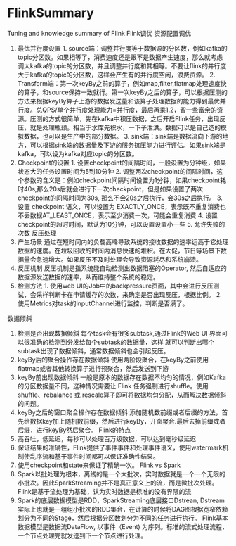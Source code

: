 # FlinkSummary
Tuning and knowledge summary of Flink
Flink调优
资源配置调优
  1. 最优并行度设置
    1. source端：调整并行度等于数据源的分区数，例如kafka的topic分区数。如果相等了，消费速度还是跟不是数据产生速度，那么就考虑调大kafka的topic的分区数，并且调整并行度和其相等。不要让flink的并行度大于kafka的topic的分区数，这样会产生有的并行度空闲，浪费资源。
    2. Transform端：第一次keyBy之前的算子，例如map,filter,flatmap处理速度快的算子，和source保持一致就行。第一次keyBy之后的算子，可以根据压测的方法来根据keyBy算子上游的数据发送量和该算子处理数据的能力得到最优并行度。总QPS/单个并行度处理能力=并行度，最后再乘1.2，留一些富余的资源。压测的方式很简单，先在kafka中积压数据，之后开启Flink任务，出现反压，就是处理瓶颈。相当于水库先积水，一下子泄洪。数据可以是自己造的模拟数据，也可以是生产中的部分数据。
    3. sink端：sink端是数据流向下游的地方，可以根据sink端的数据量及下游的服务抗压能力进行评估。如果sink端是kafka，可以设为kafka对应topic的分区数。
  2. Checkpoint的设置
    1. 设置checkpoint的间隔时间，一般设置为分钟级，如果状态大的任务设置时间为5到10分钟
    2. 调整两次checkpoint的间隔时间，这个参数的含义是：例如checkpoint间隔时间设置为1分钟，如果checkpoint耗时40s,那么20s后就会进行下一次checkpoint，但是如果设置了两次checkpoint的间隔时间为30s, 那么不会20s之后执行，会30s之后执行。
    3. 设置 checkpoint 语义，可以设置为 EXACTLY_ONCE，表示既不重复消费也不丢数据AT_LEAST_ONCE，表示至少消费一次，可能会重复消费
    4. 设置checkpoint的超时时间，默认为10分钟，可以设置设置小一些
    5. 允许失败的次数
反压处理
  1. 产生场景
    通过在短时间内的负载高峰导致系统的接收数据的速率远高于它处理数据的速度。在垃圾回收的时间内消息快速的堆积。在大促，节日等场景下数据量会急速增大。如果反压不及时处理会导致资源耗尽和系统崩溃。
  2. 反压机制
  反压机制是指系统能自动检测出数据阻塞的Operator, 然后自适应的数据源发送数据的速率，从而维持整个系统的稳定。
  3. 检测方法
    1. 使用web UI的Job中的backpressure页面，其中会进行反压测试，会采样判断卡在申请缓存的次数，来确定是否出现反压，根据比例。
    2. 使用Metrics对task的inputChannel进行监控，判断是否满了。
  
  数据倾斜
  1. 检测是否出现数据倾斜
  每个task会有很多subtask,通过Flink的Web UI 界面可以很准确的检测到分发给每个subtask的数据量，这样          就可以判断出哪个subtask出现了数据倾斜，通常数据倾斜也会引起反压。
  2. keyBy后的聚合操作存在数据倾斜
    使用两阶段聚合，在keyBy之前使用flatmap或者其他转换算子进行预聚合，然后发送到下游
  3. keyBy前出现数据倾斜
    一般是原本的数据存在数据不均匀的情况，例如Kafka的分区数据量不同，这种情况需要让 Flink 任务强制进行shuffle。使用shuffle、rebalance 或 rescale算子即可将数据均匀分配，从而解决数据倾斜的问题。
  4. keyBy之后的窗口聚合操作存在数据倾斜
    添加随机数前缀或者后缀的方法，首先给数据key加上随机数前缀，然后进行keyBy，开窗聚合.最后去掉前缀或者后缀，进行keyBy然后聚合。
  Flink的特点
  1. 高吞吐，低延迟，每秒可以处理百万级数据，可以达到毫秒级延迟
  2. 保证结果的准确性，Flink提供了事件事件和处理事件语义，使用watermark机制使乱序流和基于事件时间都可以保证准确性结果。
  3. 使用checkpoint和state来保证了精确一次。
  Flink vs Spark
  1. Spark以批处理为根本，离线的是一个大批次，实时数据就是一个一个无限的小批次。因此SparkStreaming并不是真正意义上的流，而是微批次处理。
  Flink是基于流处理为基础，认为实时数据是标准的没有界限的流
  2. Spark的底层数据模型是RDD，SparkStreaming底层接口Dstrean, Dstream实际上也就是一组组小批次的RDD集合，在计算的时候将DAG图根据宽窄依赖划分为不同的Stage，然后根据分区数划分为不同的任务进行执行。
    Flink基本数据模型是数据流DataFlow, 以事件（Event) 为序列。标准的流式处理流程，一个节点处理完就发送到下一个节点进行处理。
